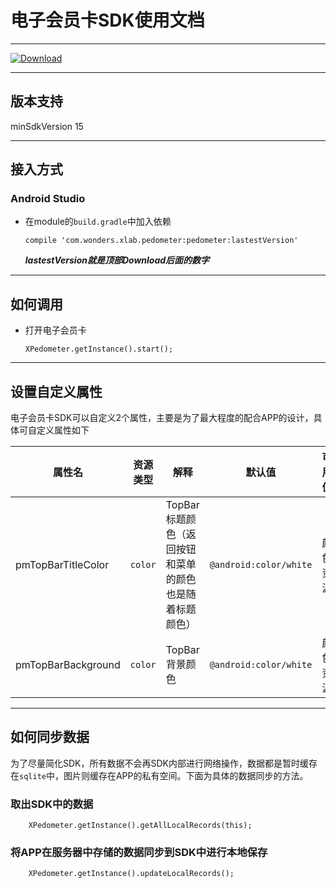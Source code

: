 # 电子会员卡SDK使用文档

---

[ ![Download](https://api.bintray.com/packages/mzhua/maven/pedometer/images/download.svg) ](https://bintray.com/mzhua/maven/pedometer/_latestVersion)

---

## 版本支持
minSdkVersion 15

---

##  接入方式

### Android Studio

* 在module的`build.gradle`中加入依赖

   `compile 'com.wonders.xlab.pedometer:pedometer:lastestVersion'`
   
   ***lastestVersion就是顶部Download后面的数字***
  

---

## 如何调用

* 打开电子会员卡

	```
	XPedometer.getInstance().start();
	```

---

## 设置自定义属性

电子会员卡SDK可以自定义2个属性，主要是为了最大程度的配合APP的设计，具体可自定义属性如下

 属性名 | 资源类型 | 解释 | 默认值 | 可用值
------------ | ------------- | ------------- | ------------- | -------------
pmTopBarTitleColor | `color` | TopBar标题颜色（返回按钮和菜单的颜色也是随着标题颜色）| `@android:color/white` |颜色资源
pmTopBarBackground | `color` | TopBar背景颜色 | `@android:color/white` | 颜色资源


----

## 如何同步数据

为了尽量简化SDK，所有数据不会再SDK内部进行网络操作，数据都是暂时缓存在`sqlite`中，图片则缓存在APP的私有空间。下面为具体的数据同步的方法。


### 取出SDK中的数据


```
	XPedometer.getInstance().getAllLocalRecords(this);
```

### 将APP在服务器中存储的数据同步到SDK中进行本地保存

```
	XPedometer.getInstance().updateLocalRecords();
```
